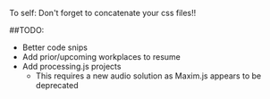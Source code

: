 To self: Don't forget to concatenate your css files!!

##TODO:
* Better code snips
* Add prior/upcoming workplaces to resume
* Add processing.js projects
  * This requires a new audio solution as Maxim.js appears to be deprecated
